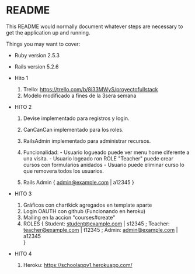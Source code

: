 # README

This README would normally document whatever steps are necessary to get the
application up and running.

Things you may want to cover:

* Ruby version 2.5.3

* Rails version 5.2.6

* Hito 1

    1. Trello: https://trello.com/b/8i33MWyS/proyectofullstack
    2. Modelo modificado a fines de la 3sera semana


* HITO 2 

    1.  Devise implementado para registros y login.

    2.  CanCanCan implementado para los roles.

    3.  RailsAdmin implementado para administrar recursos.

    4.  Funcionalidad:  - Usuario logueado puede ver menu home diferente a una visita.
                        - Usuario logeado ron ROLE "Teacher" puede crear cursos con formularios anidados
                        - Usuario puede eliminar curso lo que  removera  todos los usuarios.
    5.  Rails Admin { admin@example.com     |       a12345 }

* HITO 3

    1.  Gráficos con chartkick agregados en template aparte 
    2.  Login OAUTH con  github (Funcionando en heroku)
    3.  Mailing en la accion "courses#create"  
    4.  ROLES {
                Student:    student@example.com    |    s12345 ;
                Teacher:    teacher@example.com    |    t12345 ;
                Admin:      admin@example.com      |    a12345   
            }

* HITO 4

    1. Heroku: https://schoolappv1.herokuapp.com/






